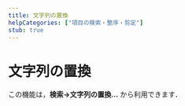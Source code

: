 ```yaml
---
title: 文字列の置換
helpCategories: ["項目の検索・整序・剪定"]
stub: true
---
```


# 文字列の置換

この機能は，**検索→文字列の置換...** から利用できます．
